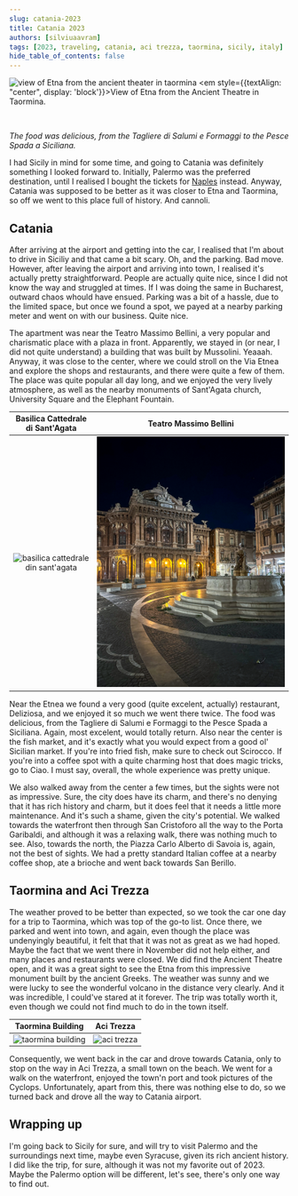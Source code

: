 ```yaml
---
slug: catania-2023
title: Catania 2023
authors: [silviuaavram]
tags: [2023, traveling, catania, aci trezza, taormina, sicily, italy]
hide_table_of_contents: false
---
```


![view of Etna from the ancient theater in taormina](./etna-view-from-taormina.jpg)
<em style={{textAlign: "center", display: 'block'}}>View of Etna from the
Ancient Theatre in Taormina.</em>

<br />

_The food was delicious, from the Tagliere di Salumi e Formaggi to the Pesce
Spada a Siciliana._

I had Sicily in mind for some time, and going to Catania was definitely
something I looked forward to. Initially, Palermo was the preferred destination,
until I realised I bought the tickets for
[Naples](https://silviuaavram.com/naples-2023) instead. Anyway, Catania was
supposed to be better as it was closer to Etna and Taormina, so off we went to
this place full of history. And cannoli.

## Catania

After arriving at the airport and getting into the car, I realised that I'm
about to drive in Siciliy and that came a bit scary. Oh, and the parking. Bad
move. However, after leaving the airport and arriving into town, I realised it's
actually pretty straightforward. People are actually quite nice, since I did not
know the way and struggled at times. If I was doing the same in Bucharest,
outward chaos whould have ensued. Parking was a bit of a hassle, due to the
limited space, but once we found a spot, we payed at a nearby parking meter and
went on with our business. Quite nice.

The apartment was near the Teatro Massimo Bellini, a very popular and
charismatic place with a plaza in front. Apparently, we stayed in (or near, I
did not quite understand) a building that was built by Mussolini. Yeaaah.
Anyway, it was close to the center, where we could stroll on the Via Etnea and
explore the shops and restaurants, and there were quite a few of them. The place
was quite popular all day long, and we enjoyed the very lively atmosphere, as
well as the nearby monuments of Sant'Agata church, University Square and the
Elephant Fountain.

|                Basilica Cattedrale di Sant'Agata                 |                 Teatro Massimo Bellini                  |
| :--------------------------------------------------------------: | :-----------------------------------------------------: |
| ![basilica cattedrale din sant'agata](./basilica-sant-agata.jpg) | ![teatro massimo bellini](./teatro-massimo-bellini.jpg) |

Near the Etnea we found a very good (quite excelent, actually) restaurant,
Deliziosa, and we enjoyed it so much we went there twice. The food was
delicious, from the Tagliere di Salumi e Formaggi to the Pesce Spada a
Siciliana. Again, most excelent, would totally return. Also near the center is
the fish market, and it's exactly what you would expect from a good ol' Sicilian
market. If you're into fried fish, make sure to check out Scirocco. If you're
into a coffee spot with a quite charming host that does magic tricks, go to
Ciao. I must say, overall, the whole experience was pretty unique.

We also walked away from the center a few times, but the sights were not as
impressive. Sure, the city does have its charm, and there's no denying that it
has rich history and charm, but it does feel that it needs a little more
maintenance. And it's such a shame, given the city's potential. We walked
towards the waterfront then through San Cristoforo all the way to the Porta
Garibaldi, and although it was a relaxing walk, there was nothing much to see.
Also, towards the north, the Piazza Carlo Alberto di Savoia is, again, not the
best of sights. We had a pretty standard Italian coffee at a nearby coffee shop,
ate a brioche and went back towards San Berillo.

## Taormina and Aci Trezza

The weather proved to be better than expected, so we took the car one day for a
trip to Taormina, which was top of the go-to list. Once there, we parked and
went into town, and again, even though the place was undenyingly beautiful, it
felt that that it was not as great as we had hoped. Maybe the fact that we went
there in November did not help either, and many places and restaurants were
closed. We did find the Ancient Theatre open, and it was a great sight to see
the Etna from this impressive monument built by the ancient Greeks. The weather
was sunny and we were lucky to see the wonderful volcano in the distance very
clearly. And it was incredible, I could've stared at it forever. The trip was
totally worth it, even though we could not find much to do in the town itself.

|               Taormina Building               |           Aci Trezza            |
| :-------------------------------------------: | :-----------------------------: |
| ![taormina building](./taormina-building.jpg) | ![aci trezza](./aci-trezza.jpg) |

Consequently, we went back in the car and drove towards Catania, only to stop on
the way in Aci Trezza, a small town on the beach. We went for a walk on the
waterfront, enjoyed the town'n port and took pictures of the Cyclops.
Unfortunately, apart from this, there was nothing else to do, so we turned back
and drove all the way to Catania airport.

## Wrapping up

I'm going back to Sicily for sure, and will try to visit Palermo and the
surroundings next time, maybe even Syracuse, given its rich ancient history. I
did like the trip, for sure, although it was not my favorite out of 2023. Maybe
the Palermo option will be different, let's see, there's only one way to find
out.
